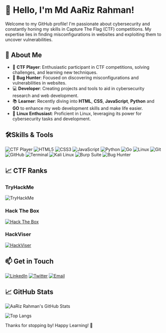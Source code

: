 # 👋 Hello, I'm Md AaRiz Rahman!

Welcome to my GitHub profile! I'm passionate about cybersecurity and constantly honing my skills in Capture The Flag (CTF) competitions. My expertise lies in finding misconfigurations in websites and exploiting them to uncover vulnerabilities.

## 🚀 About Me

- 🔐 **CTF Player**: Enthusiastic participant in CTF competitions, solving challenges, and learning new techniques.
- 🔎 **Bug Hunter**: Focused on discovering misconfigurations and vulnerabilities in websites.
- 💻 **Developer**: Creating projects and tools to aid in cybersecurity research and web development.
- 📚 **Learner**: Recently diving into **HTML**, **CSS**, **JavaScript**, **Python** and **GO** to enhance my web development skills and make life easier.
- 🐧 **Linux Enthusiast**: Proficient in Linux, leveraging its power for cybersecurity tasks and development.

## 🛠️Skills & Tools

<img src="https://img.shields.io/badge/CTF%20Player-000000?style=for-the-badge&logo=hackthebox&logoColor=white" alt="CTF Player"/> <img src="https://img.shields.io/badge/HTML5-E34F26?style=for-the-badge&logo=html5&logoColor=white" alt="HTML5"/> <img src="https://img.shields.io/badge/CSS3-1572B6?style=for-the-badge&logo=css3&logoColor=white" alt="CSS3"/> <img src="https://img.shields.io/badge/JavaScript-F7DF1E?style=for-the-badge&logo=javascript&logoColor=black" alt="JavaScript"/> <img src="https://img.shields.io/badge/Python-14354C?style=for-the-badge&logo=python&logoColor=white" alt="Python"/> <img src="https://img.shields.io/badge/Go-00ADD8?style=for-the-badge&logo=go&logoColor=white" alt="Go"/> <img src="https://img.shields.io/badge/Linux-FCC624?style=for-the-badge&logo=linux&logoColor=black" alt="Linux"/> <img src="https://img.shields.io/badge/Git-F05032?style=for-the-badge&logo=git&logoColor=white" alt="Git"/> <img src="https://img.shields.io/badge/GitHub-181717?style=for-the-badge&logo=github&logoColor=white" alt="GitHub"/> <img src="https://img.shields.io/badge/Terminal-000000?style=for-the-badge&logo=gnubash&logoColor=white" alt="Terminal"/> <img src="https://img.shields.io/badge/Kali%20Linux-557C94?style=for-the-badge&logo=kalilinux&logoColor=white" alt="Kali Linux"/> <img src="https://img.shields.io/badge/Burp%20Suite-FF8800?style=for-the-badge&logo=burpsuite&logoColor=white" alt="Burp Suite"/> <img src="https://img.shields.io/badge/Bug%20Hunter-000000?style=for-the-badge&logo=bugcrowd&logoColor=white" alt="Bug Hunter"/>

## 📈 CTF Ranks

### TryHackMe
<img src="https://tryhackme-badges.s3.amazonaws.com/z3r0X0r.png" alt="TryHackMe">

### Hack The Box
[![Hack The Box](https://www.hackthebox.com/badge/image/1663122)](https://app.hackthebox.com/users/1663122)

### HackViser
[![HackViser](https://hackviser.com/badge/image/z3r0X0r)](https://app.hackviser.com/profile/z3r0X0r)

## 📫 Get in Touch

[![LinkedIn](https://img.shields.io/badge/LinkedIn-0077B5?style=flat-square&logo=linkedin&logoColor=white)](https://www.linkedin.com/in/md-aariz-rahman-5974622aa)
[![Twitter](https://img.shields.io/badge/Twitter-1DA1F2?style=flat-square&logo=twitter&logoColor=white)](https://twitter.com/z3r0X0r)
[![Email](https://img.shields.io/badge/Email-D14836?style=flat-square&logo=gmail&logoColor=white)](mailto:maxuzumaki888@gmail.com)

## 📈 GitHub Stats

![AaRiz Rahman's GitHub Stats](https://github-readme-stats.vercel.app/api?username=z3r0X0r&show_icons=true&theme=radical)

![Top Langs](https://github-readme-stats.vercel.app/api/top-langs/?username=z3r0X0r&layout=compact&theme=radical)

Thanks for stopping by! Happy Learning! 🚀
